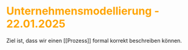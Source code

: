 # <font color = "orange">Unternehmensmodellierung - 22.01.2025</font>
Ziel ist, dass wir einen [[Prozess]] formal korrekt beschreiben können.